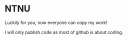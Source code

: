 # NTNU
Luckily for you, now everyone can copy my work!

I will only publish code as most of github is about coding.
